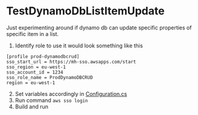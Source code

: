 # TestDynamoDbListItemUpdate

Just experimenting around if dynamo db can update specific properties of specific item in a list.

1. Identify role to use it would look something like this 
```
[profile prod-dynamodbcrud]
sso_start_url = https://mh-sso.awsapps.com/start
sso_region = eu-west-1
sso_account_id = 1234
sso_role_name = ProdDynamoDBCRUD
region = eu-west-1
```
2. Set variables accordingly in [Configuration.cs](https://github.com/ajjadoon18/DynamoDbDataExporter/blob/master/Configuration.cs)
3. Run command ``` aws sso login ```
4. Build and run
